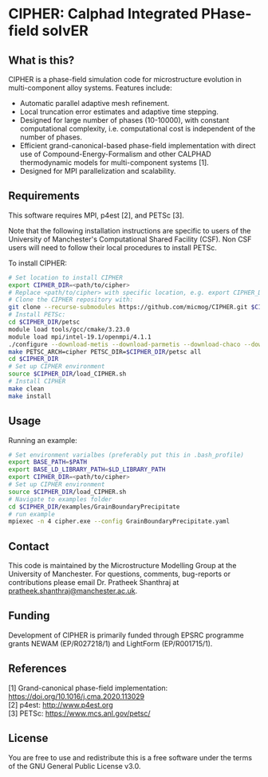 # CIPHER: Calphad Integrated PHase-field solvER

## What is this?

CIPHER is a phase-field simulation code for microstructure evolution in multi-component alloy systems. Features include:

- Automatic parallel adaptive mesh refinement.
- Local truncation error estimates and adaptive time stepping.
- Designed for large number of phases (10-10000), with constant computational complexity, i.e. computational cost is independent of the number of phases.
- Efficient grand-canonical-based phase-field implementation with direct use of Compound-Energy-Formalism and other CALPHAD thermodynamic models for multi-component systems [1].
- Designed for MPI parallelization and scalability.

## Requirements

This software requires MPI, p4est [2], and PETSc [3]. 

Note that the following installation instructions are specific to users of the University of Manchester's Computational Shared Facility (CSF).  Non CSF users will need to follow their local procedures to install PETSc.  

To install CIPHER:
```bash
# Set location to install CIPHER
export CIPHER_DIR=<path/to/cipher>
# Replace <path/to/cipher> with specific location, e.g. export CIPHER_DIR=$HOME/software/CIPHER. It is recommended Place this in your .bashrc/.bash_profile.
# Clone the CIPHER repository with:
git clone --recurse-submodules https://github.com/micmog/CIPHER.git $CIPHER_DIR
# Install PETSc:
cd $CIPHER_DIR/petsc
module load tools/gcc/cmake/3.23.0
module load mpi/intel-19.1/openmpi/4.1.1
./configure --download-metis --download-parmetis --download-chaco --download-triangle --download-ctetgen --download-pragmatic --download-eigen --download-hypre --download-ml --download-hdf5 --download-zlib --download-yaml --download-p4est --with-pthread --with-mkl_pardiso-dir=$MKLROOT --with-mkl_sparse-dir=$MKLROOT --with-mkl_sparse_optimize-dir=$MKLROOT --with-blaslapack-dir=$MKLROOT --with-cxx-dialect=C++11 --with-debugging=0 COPTFLAGS="-O2 -msse4.2 -axSSE4.2,AVX,CORE-AVX2" CXXOPTFLAGS="-O2 -msse4.2 -axSSE4.2,AVX,CORE-AVX2" FOPTFLAGS="-O2 -msse4.2 -axSSE4.2,AVX,CORE-AVX2" PETSC_ARCH=cipher PETSC_DIR=$CIPHER_DIR/petsc
make PETSC_ARCH=cipher PETSC_DIR=$CIPHER_DIR/petsc all
cd $CIPHER_DIR
# Set up CIPHER environment
source $CIPHER_DIR/load_CIPHER.sh
# Install CIPHER 
make clean
make install
```

## Usage

Running an example:
```bash
# Set environment varialbes (preferably put this in .bash_profile)
export BASE_PATH=$PATH
export BASE_LD_LIBRARY_PATH=$LD_LIBRARY_PATH
export CIPHER_DIR=<path/to/cipher>
# Set up CIPHER environment
source $CIPHER_DIR/load_CIPHER.sh
# Navigate to examples folder
cd $CIPHER_DIR/examples/GrainBoundaryPrecipitate
# run example
mpiexec -n 4 cipher.exe --config GrainBoundaryPrecipitate.yaml
```

## Contact

This code is maintained by the Microstructure Modelling Group at the University of Manchester. 
For questions, comments, bug-reports or contributions please email Dr. Pratheek Shanthraj at pratheek.shanthraj@manchester.ac.uk.

## Funding

Development of CIPHER is primarily funded through EPSRC programme grants NEWAM (EP/R027218/1) and LightForm (EP/R001715/1).

## References

[1] Grand-canonical phase-field implementation: https://doi.org/10.1016/j.cma.2020.113029  
[2] p4est: http://www.p4est.org    
[3] PETSc: https://www.mcs.anl.gov/petsc/  

## License

You are free to use and redistribute this is a free software under the terms of the GNU General Public License v3.0.
 
